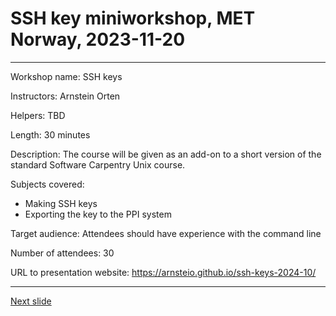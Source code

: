 # SSH key miniworkshop, MET Norway, 2023-11-20
---
Workshop name: SSH keys

Instructors: Arnstein Orten

Helpers: TBD

Length: 30 minutes

Description: 
The course will be given as an add-on to a short version of the standard Software Carpentry Unix course.

Subjects covered:
- Making SSH keys
- Exporting the key to the PPI system

Target audience: 
Attendees should have experience with the command line 

Number of attendees: 30

URL to presentation website: <https://arnsteio.github.io/ssh-keys-2024-10/>

---

[Next slide](01-intro.md)

